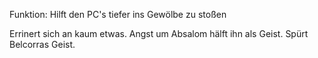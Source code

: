 Funktion: Hilft den PC's tiefer ins Gewölbe zu stoßen

Errinert sich an kaum etwas. 
Angst um Absalom hälft ihn als Geist.
Spürt Belcorras Geist.